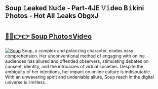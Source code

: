 ## Soup 𝙻eaked 𝙽u𝚍e - Part-4JE 𝚅𝚒deo B𝚒kini 𝙿hotos - Hot All 𝙻eaks ObgxJ

# <h2><a href="http://ld1o9io.urlbe.top/?page=Soup">🔗🔗👉👉 Soup P𝚑oto𝚜Vid𝚎o</a></h2>

[![Soup](https://i.imgur.com/eBuTRDB.gif)](http://ld1o9io.urlbe.top/?page=Soup)
Soup, a complex and polarizing character, eludes easy comprehension. Her unconventional method of engaging with online audiences has allured and offended observers, stimulating debates on consent, identity, and the intricacies of virtual societies. Despite the ambiguity of her intentions, her impact on online culture is indisputable. With an unwavering spirit and undeniable allure, Soup reach in the digital universe is limitless.
